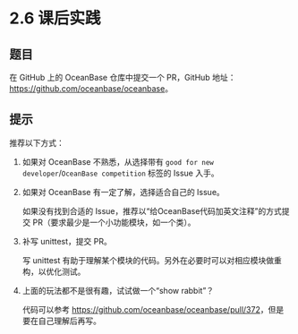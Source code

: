 # 2.6 课后实践

## 题目

在 GitHub 上的 OceanBase 仓库中提交一个 PR，GitHub 地址：<https://github.com/oceanbase/oceanbase>。

## 提示

推荐以下方式：

1. 如果对 OceanBase 不熟悉，从选择带有 `good for new developer`/`OceanBase competition` 标签的 Issue 入手。

2. 如果对 OceanBase 有一定了解，选择适合自己的 Issue。

   如果没有找到合适的 Issue，推荐以“给OceanBase代码加英文注释”的方式提交 PR（要求最少是一个小功能模块，如一个类）。

3. 补写 unittest，提交 PR。

   写 unittest 有助于理解某个模块的代码。另外在必要时可以对相应模块做重构，以优化测试。

4. 上面的玩法都不是很有趣，试试做一个“show rabbit”？

   代码可以参考 <https://github.com/oceanbase/oceanbase/pull/372>，但是要在自己理解后再写。
